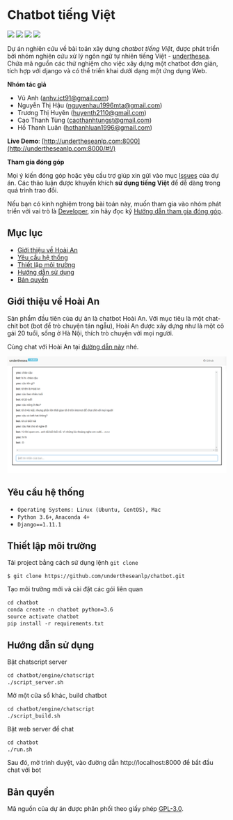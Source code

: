 # Chatbot tiếng Việt

![](https://img.shields.io/badge/made%20with-%E2%9D%A4-red.svg)
![](https://img.shields.io/badge/opensource-vietnamese-blue.svg)
![](https://img.shields.io/badge/build-passing-green.svg)
![](https://img.shields.io/badge/powered%20by-chatscript-blue.svg)

Dự án nghiên cứu về bài toán xây dựng *chatbot tiếng Việt*, được phát triển bởi nhóm nghiên cứu xử lý ngôn ngữ tự nhiên tiếng Việt - [underthesea](https://github.com/undertheseanlp). Chứa mã nguồn các thử nghiệm cho việc xây dựng một chatbot đơn giản, tích hợp với django và có thể triển khai dưới dạng một ứng dụng Web.

**Nhóm tác giả**

* Vũ Anh ([anhv.ict91@gmail.com](anhv.ict91@gmail.com))
* Nguyễn Thị Hậu ([nguyenhau1996mta@gmail.com](nguyenhau1996mta@gmail.com))
* Trương Thị Huyên ([huyenth2110@gmail.com](huyenth2110@gmail.com))
* Cao Thanh Tùng ([caothanhtungst@gmail.com](caothanhtungst@gmail.com))
* Hồ Thanh Luân ([hothanhluan1996@gmail.com](hothanhluan1996@gmail.com))


**Live Demo**: [http://undertheseanlp.com:8000](http://undertheseanlp.com:8000/#!/)

**Tham gia đóng góp**

 Mọi ý kiến đóng góp hoặc yêu cầu trợ giúp xin gửi vào mục [Issues](../../issues) của dự án. Các thảo luận được khuyến khích **sử dụng tiếng Việt** để dễ dàng trong quá trình trao đổi. 
 
Nếu bạn có kinh nghiệm trong bài toán này, muốn tham gia vào nhóm phát triển với vai trò là [Developer](https://github.com/undertheseanlp/underthesea/wiki/H%C6%B0%E1%BB%9Bng-d%E1%BA%ABn-%C4%91%C3%B3ng-g%C3%B3p#developercontributor), xin hãy đọc kỹ [Hướng dẫn tham gia đóng góp](https://github.com/undertheseanlp/underthesea/wiki/H%C6%B0%E1%BB%9Bng-d%E1%BA%ABn-%C4%91%C3%B3ng-g%C3%B3p#developercontributor).

## Mục lục

* [Giới thiệu về Hoài An](#giới-thiệu-về-hoài-an)
* [Yêu cầu hệ thống](#yêu-cầu-hệ-thống)
* [Thiết lập môi trường](#thiết-lập-môi-trường)
* [Hướng dẫn sử dụng](#hướng-dẫn-sử-dụng)
* [Bản quyền](#bản-quyền)

## Giới thiệu về Hoài An 

Sản phẩm đầu tiên của dự án là chatbot Hoài An. Với mục tiêu là một chat-chit bot (bot để trò chuyện tán ngẫu), Hoài An được xây dựng như là một cô gái 20 tuổi, sống ở Hà Nội, thích trò chuyện với mọi người.

Cùng chat với Hoài An tại [đường dẫn này](http://undertheseanlp.com:8000/#!/) nhé.

![](images/chatlog.png)

## Yêu cầu hệ thống

* `Operating Systems: Linux (Ubuntu, CentOS), Mac`
* `Python 3.6+`, `Anaconda 4+`
* `Django==1.11.1`

## Thiết lập môi trường

Tải project bằng cách sử dụng lệnh `git clone`

```
$ git clone https://github.com/undertheseanlp/chatbot.git
```

Tạo môi trường mới và cài đặt các gói liên quan

```
cd chatbot
conda create -n chatbot python=3.6
source activate chatbot
pip install -r requirements.txt
```

## Hướng dẫn sử dụng

Bật chatscript server

```
cd chatbot/engine/chatscript
./script_server.sh
```

Mở một cửa sổ khác, build chatbot

``` 
cd chatbot/engine/chatscript
./script_build.sh
```

Bật web server để chat 

```
cd chatbot
./run.sh
```

Sau đó, mở trình duyệt, vào đường dẫn http://localhost:8000 để bắt đầu chat với bot 

## Bản quyền

Mã nguồn của dự án được phân phối theo giấy phép [GPL-3.0](LICENSE.txt).
